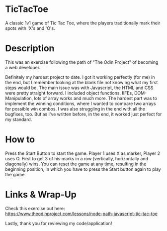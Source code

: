 # TicTacToe
A classic 1v1 game of Tic Tac Toe, where the players traditionally mark their spots with 'X's and 'O's.

# Description
This was an exercise following the path of "The Odin Project" of becoming a web developer.

Definitely my hardest project to date. I got it working perfectly (for me) in the end, but I remember looking at the blank file not knowing what my first steps would be. The main issue was with Javascript, the HTML and CSS were pretty straight forward. I included object functions, IIFEs, DOM-Manipulation, lots of array works and much more.
The hardest part was to implement the winning conditions, where I wanted to compare two arrays for possible win combos. I was also struggling in the end with all the bugfixes, too. But as I've written before, in the end, it worked just perfect for my standard.

# How to
Press the Start Button to start the game. Player 1 uses X as marker, Player 2 uses O. First to get 3 of his marks in a row (vertically, horizontally and diagonally) wins. You can reset the game at any time, resulting in the beginning position, in which you have to press the Start button again to play the game.

# Links & Wrap-Up
Check this exercise out here: https://www.theodinproject.com/lessons/node-path-javascript-tic-tac-toe

Lastly, thank you for reviewing my code/application!
